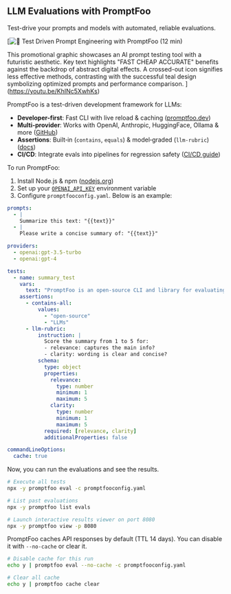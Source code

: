 ## LLM Evaluations with PromptFoo

Test-drive your prompts and models with automated, reliable evaluations.

[![🚀 Test Driven Prompt Engineering with PromptFoo (12 min)](https://i.ytimg.com/vi_webp/KhINc5XwhKs/sddefault.webp)

This promotional graphic showcases an AI prompt testing tool with a futuristic aesthetic. Key text highlights "FAST CHEAP ACCURATE" benefits against the backdrop of abstract digital effects. A crossed-out icon signifies less effective methods, contrasting with the successful teal design symbolizing optimized prompts and performance comparison.
](https://youtu.be/KhINc5XwhKs)

PromptFoo is a test-driven development framework for LLMs:

- **Developer-first**: Fast CLI with live reload & caching ([promptfoo.dev](https://promptfoo.dev))
- **Multi-provider**: Works with OpenAI, Anthropic, HuggingFace, Ollama & more ([GitHub](https://github.com/promptfoo/promptfoo))
- **Assertions**: Built‑in (`contains`, `equals`) & model‑graded (`llm-rubric`) ([docs](https://www.promptfoo.dev/docs/configuration/expected-outputs/))
- **CI/CD**: Integrate evals into pipelines for regression safety ([CI/CD guide](https://www.promptfoo.dev/docs/integrations/ci-cd/))

To run PromptFoo:

1. Install Node.js & npm ([nodejs.org](https://nodejs.org/))
2. Set up your [`OPENAI_API_KEY`](https://platform.openai.com/api-keys) environment variable
3. Configure `promptfooconfig.yaml`. Below is an example:

```yaml
prompts:
  - |
    Summarize this text: "{{text}}"
  - |
    Please write a concise summary of: "{{text}}"

providers:
  - openai:gpt-3.5-turbo
  - openai:gpt-4

tests:
  - name: summary_test
    vars:
      text: "PromptFoo is an open-source CLI and library for evaluating and testing LLMs with assertions, caching, and matrices."
    assertions:
      - contains-all:
          values:
            - "open-source"
            - "LLMs"
      - llm-rubric:
          instruction: |
            Score the summary from 1 to 5 for:
            - relevance: captures the main info?
            - clarity: wording is clear and concise?
          schema:
            type: object
            properties:
              relevance:
                type: number
                minimum: 1
                maximum: 5
              clarity:
                type: number
                minimum: 1
                maximum: 5
            required: [relevance, clarity]
            additionalProperties: false

commandLineOptions:
  cache: true
```

Now, you can run the evaluations and see the results.

```bash
# Execute all tests
npx -y promptfoo eval -c promptfooconfig.yaml

# List past evaluations
npx -y promptfoo list evals

# Launch interactive results viewer on port 8080
npx -y promptfoo view -p 8080
```

PromptFoo caches API responses by default (TTL 14 days). You can disable it with `--no-cache` or clear it.

```bash
# Disable cache for this run
echo y | promptfoo eval --no-cache -c promptfooconfig.yaml

# Clear all cache
echo y | promptfoo cache clear
```
